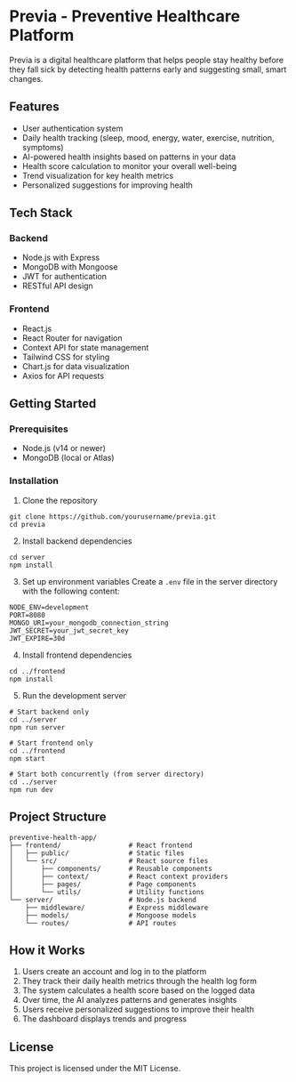 # Previa - Preventive Healthcare Platform

Previa is a digital healthcare platform that helps people stay healthy before they fall sick by detecting health patterns early and suggesting small, smart changes.

## Features

- User authentication system
- Daily health tracking (sleep, mood, energy, water, exercise, nutrition, symptoms)
- AI-powered health insights based on patterns in your data
- Health score calculation to monitor your overall well-being
- Trend visualization for key health metrics
- Personalized suggestions for improving health

## Tech Stack

### Backend
- Node.js with Express
- MongoDB with Mongoose
- JWT for authentication
- RESTful API design

### Frontend
- React.js
- React Router for navigation
- Context API for state management
- Tailwind CSS for styling
- Chart.js for data visualization
- Axios for API requests

## Getting Started

### Prerequisites
- Node.js (v14 or newer)
- MongoDB (local or Atlas)

### Installation

1. Clone the repository
```
git clone https://github.com/yourusername/previa.git
cd previa
```

2. Install backend dependencies
```
cd server
npm install
```

3. Set up environment variables
Create a `.env` file in the server directory with the following content:
```
NODE_ENV=development
PORT=8080
MONGO_URI=your_mongodb_connection_string
JWT_SECRET=your_jwt_secret_key
JWT_EXPIRE=30d
```

4. Install frontend dependencies
```
cd ../frontend
npm install
```

5. Run the development server
```
# Start backend only
cd ../server
npm run server

# Start frontend only
cd ../frontend
npm start

# Start both concurrently (from server directory)
cd ../server
npm run dev
```

## Project Structure

```
preventive-health-app/
├── frontend/                 # React frontend
│   ├── public/               # Static files
│   └── src/                  # React source files
│       ├── components/       # Reusable components
│       ├── context/          # React context providers
│       ├── pages/            # Page components
│       └── utils/            # Utility functions
└── server/                   # Node.js backend
    ├── middleware/           # Express middleware
    ├── models/               # Mongoose models
    └── routes/               # API routes
```

## How it Works

1. Users create an account and log in to the platform
2. They track their daily health metrics through the health log form
3. The system calculates a health score based on the logged data
4. Over time, the AI analyzes patterns and generates insights
5. Users receive personalized suggestions to improve their health
6. The dashboard displays trends and progress

## License

This project is licensed under the MIT License. 